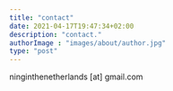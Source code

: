 ```yaml
---
title: "contact"
date: 2021-04-17T19:47:34+02:00
description: "contact."
authorImage : "images/about/author.jpg"
type: "post"
---
```


ninginthenetherlands [at] gmail.com